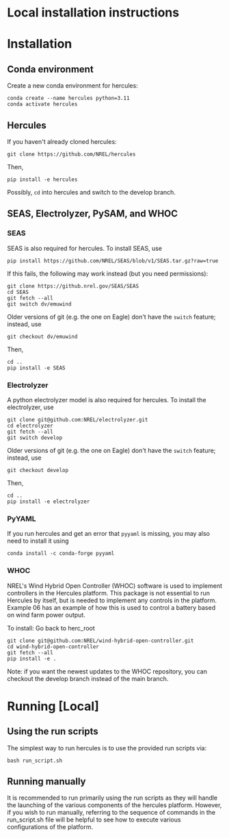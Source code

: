 # Local installation instructions


# Installation

## Conda environment

Create a new conda environment for hercules:
```
conda create --name hercules python=3.11
conda activate hercules
```

## Hercules

If you haven't already cloned hercules:
```
git clone https://github.com/NREL/hercules
```
Then,
```
pip install -e hercules
```
Possibly, `cd` into hercules and switch to the 
develop branch.

## SEAS, Electrolyzer, PySAM, and WHOC

### SEAS

SEAS is also required for hercules. To install 
SEAS, use

``` pip install https://github.com/NREL/SEAS/blob/v1/SEAS.tar.gz?raw=true ```

If this fails, the following may work instead (but you need permissions):


```
git clone https://github.nrel.gov/SEAS/SEAS
cd SEAS
git fetch --all
git switch dv/emuwind
```
Older versions of git (e.g. the one on Eagle) don't have the `switch` feature; instead, use 
```
git checkout dv/emuwind
```
Then,
```
cd ..
pip install -e SEAS
```

### Electrolyzer

A python electrolyzer model is also required for hercules. To install 
the electrolyzer, use

```
git clone git@github.com:NREL/electrolyzer.git
cd electrolyzer
git fetch --all
git switch develop
```
Older versions of git (e.g. the one on Eagle) don't have the `switch` feature; instead, use 
```
git checkout develop
```
Then,
```
cd ..
pip install -e electrolyzer
```
### PyYAML

If you run hercules and get an error that `pyyaml` is missing, you may also need to install it using
```
conda install -c conda-forge pyyaml
```

### WHOC

NREL's Wind Hybrid Open Controller (WHOC) software is used to implement controllers in the Hercules platform. This package is not essential to run Hercules by itself, but is needed to implement any controls in the platform. Example 06 has an example of how this is used to control a battery based on wind farm power output.

To install:
Go back to herc_root

```
git clone git@github.com:NREL/wind-hybrid-open-controller.git
cd wind-hybrid-open-controller
git fetch --all
pip install -e .
```
Note: if you want the newest updates to the WHOC repository, you can checkout the develop branch instead of the main branch.


# Running [Local]

## Using the run scripts

The simplest way to run hercules is to use the provided run scripts via:
```
bash run_script.sh
```

## Running manually


It is recommended to run primarily using the run scripts as they will handle the launching of the various components of the hercules platform. However, if you wish to run manually, referring to the sequence of commands in the run_script.sh file will be helpful to see how to execute various configurations of the platform.





